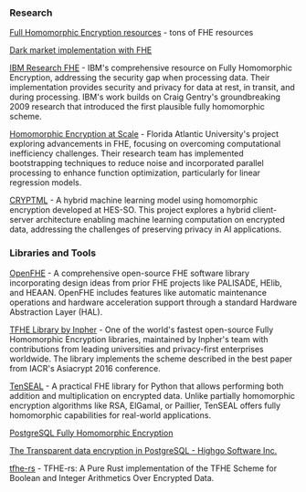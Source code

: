 ### Research 
[Full Homomorphic Encryption resources](https://fhe.org/resources/) - tons of FHE resources

[Dark market implementation with FHE](https://www.zama.ai/post/dark-market-tfhe-rs) 

[IBM Research FHE](https://research.ibm.com/topics/fully-homomorphic-encryption) - IBM's comprehensive resource on Fully Homomorphic Encryption, addressing the security gap when processing data. Their implementation provides security and privacy for data at rest, in transit, and during processing. IBM's work builds on Craig Gentry's groundbreaking 2009 research that introduced the first plausible fully homomorphic scheme.

[Homomorphic Encryption at Scale](https://www.fau.edu/engineering/senior-design/projects/spring2024/homomorphic-encryption-at-scale/) - Florida Atlantic University's project exploring advancements in FHE, focusing on overcoming computational inefficiency challenges. Their research team has implemented bootstrapping techniques to reduce noise and incorporated parallel processing to enhance function optimization, particularly for linear regression models.

[CRYPTML](https://www.hes-so.ch/en/recherche-innovation/research-projects/detail-projet-recherche/cryptml-an-hybrid-machine-learning-model-using-homomorphic-encryption) - A hybrid machine learning model using homomorphic encryption developed at HES-SO. This project explores a hybrid client-server architecture enabling machine learning computation on encrypted data, addressing the challenges of preserving privacy in AI applications.


### Libraries and Tools

[OpenFHE](https://paperswithcode.com/paper/openfhe-open-source-fully-homomorphic) - A comprehensive open-source FHE software library incorporating design ideas from prior FHE projects like PALISADE, HElib, and HEAAN. OpenFHE includes features like automatic maintenance operations and hardware acceleration support through a standard Hardware Abstraction Layer (HAL).

[TFHE Library by Inpher](https://inpher.io/tfhe-library/) - One of the world's fastest open-source Fully Homomorphic Encryption libraries, maintained by Inpher's team with contributions from leading universities and privacy-first enterprises worldwide. The library implements the scheme described in the best paper from IACR's Asiacrypt 2016 conference.

[TenSEAL](https://sefiks.com/2023/04/10/a-step-by-step-fully-homomorphic-encryption-example-with-tenseal-in-python/) - A practical FHE library for Python that allows performing both addition and multiplication on encrypted data. Unlike partially homomorphic encryption algorithms like RSA, ElGamal, or Paillier, TenSEAL offers fully homomorphic capabilities for real-world applications.

[PostgreSQL Fully Homomorphic Encryption](https://github.com/FHE-Postgres/pg_fhe)

[The Transparent data encryption in PostgreSQL - Highgo Software Inc.](https://www.highgo.ca/2019/09/30/the-transparent-data-encryption-in-postgresql/)

[tfhe-rs](https://github.com/zama-ai/tfhe-rs) - TFHE-rs: A Pure Rust implementation of the TFHE Scheme for Boolean and Integer Arithmetics Over Encrypted Data. 
